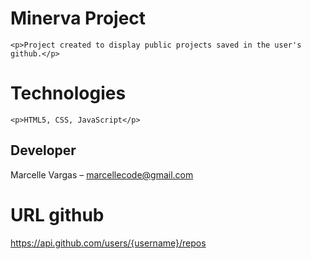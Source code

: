 # Minerva Project

    <p>Project created to display public projects saved in the user's github.</p>

# Technologies

    <p>HTML5, CSS, JavaScript</p>

## Developer

Marcelle Vargas – marcellecode@gmail.com



# URL github 
https://api.github.com/users/{username}/repos

